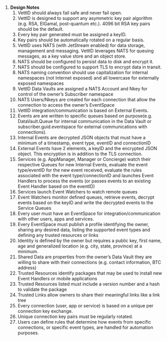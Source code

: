 ﻿1. **Design Notes**
   1. VettID should always fail safe and never fail open.
   1. VettID is designed to support any asymmetric key pair algorithm (e.g. RSA, ElGamal, post-quantum etc.). 4096 bit RSA key pairs should be the default.
   1. Every key pair generated must be assigned a keyID.
   1. Key pairs should be automatically rotated on a regular basis.
   1. VettID uses NATS (with JetStream enabled) for data storage, management and messaging. VettID leverages NATS for queuing messages, as a key value store and an object store.
   1. NATS should be configured to persist data to disk and encrypt it.
   1. NATS should be configured to support TLS to encrypt data in transit.
   1. NATS naming convention should use capitalization for internal namespaces (not Internet exposed) and all lowercase for externally exposed namespaces
   1. VettID Data Vaults are assigned a NATS Account and Nkey for control of the owner’s Subscriber namespace
   1. NATS Users/Nkeys are created for each connection that allow the connection to access the owner’s EventSpace
   1. VettID integration/communication is based on External Events.
   1. Events are are written to specific queues based on purpose(e.g. DataVault.Queue for internal communication in the Data Vault or subscriber.guid.eventspace for external communications with connections).
   1. Internal Events are decrypted JSON objects that must have a minimum of a timestamp, event type, eventID and connectionID
   1. External Events have 2 elements, a keyID and the encrypted JSON object. This encryption is in addition to the TLS connection.
   1. Services (e.g. AppManager, Manager or Concierge) watch their respective Queues for new Internal Events, evaluate the event type/eventID for the new event received, evaluate the rules associated with the event type/connectionID and launches Event Handlers to process the events (or passes events to an existing Event Handler based on the eventID)
   1. Services launch Event Watchers to watch remote queues
   1. Event Watchers monitor defined queues, retrieve events, decrypt events based on the keyID and write the decrypted events to the Service Queues
   1. Every user must have an EventSpace for integration/communication with other users, apps and services.
   1. Every EventSpace must publish a profile identifying the owner, sharing any desired data, listing the supported event types and defining any trusted resources or links
   1. Identity is defined by the owner but requires a public key, first name, age and generalized location (e.g. city, state, province) at a minimum.
   1. Shared Data are properties from the owner’s Data Vault they are willing to share with their connections (e.g. contact information, BTC address)
   1. Trusted Resources identify packages that may be used to install new Event Handlers or mobile applications
   1. Trusted Resources listed must include a version number and a hash to validate the package
   1. Trusted Links allow owners to share their meaningful links like a link tree
   1. Every connection (user, app or service) is based on a unique per connection key exchange.
   1. Unique connection key pairs must be regularly rotated.
   1. Users can define rules that determine how events from specific connections, or specific event types, are handled for automation purposes.
